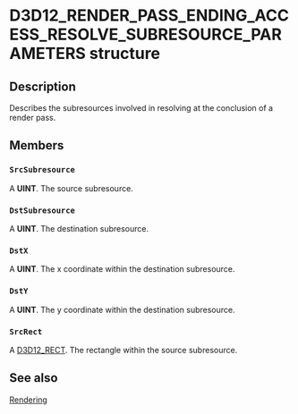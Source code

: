 # D3D12_RENDER_PASS_ENDING_ACCESS_RESOLVE_SUBRESOURCE_PARAMETERS structure

## Description

Describes the subresources involved in resolving at the conclusion of a render pass.

## Members

### `SrcSubresource`

A **UINT**. The source subresource.

### `DstSubresource`

A **UINT**. The destination subresource.

### `DstX`

A **UINT**. The x coordinate within the destination subresource.

### `DstY`

A **UINT**. The y coordinate within the destination subresource.

### `SrcRect`

A [D3D12_RECT](https://learn.microsoft.com/windows/desktop/direct3d12/d3d12-rect). The rectangle within the source subresource.

## See also

[Rendering](https://learn.microsoft.com/windows/desktop/direct3d12/rendering)
